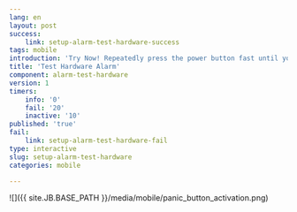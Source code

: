 ```yaml
---
lang: en
layout: post
success:
    link: setup-alarm-test-hardware-success
tags: mobile
introduction: 'Try Now! Repeatedly press the power button fast until you feel a vibration.'
title: 'Test Hardware Alarm'
component: alarm-test-hardware
version: 1
timers:
    info: '0'
    fail: '20'
    inactive: '10'
published: 'true'
fail:
    link: setup-alarm-test-hardware-fail
type: interactive
slug: setup-alarm-test-hardware
categories: mobile

---
```


![]({{ site.JB.BASE_PATH }}/media/mobile/panic_button_activation.png)
